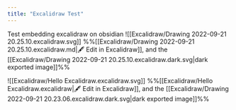 ```yaml
---
title: "Excalidraw Test"
---
```


Test embedding excalidraw on obsidian
![[Excalidraw/Drawing 2022-09-21 20.25.10.excalidraw.svg]]
%%[[Excalidraw/Drawing 2022-09-21 20.25.10.excalidraw.md|🖋 Edit in Excalidraw]], and the [[Excalidraw/Drawing 2022-09-21 20.25.10.excalidraw.dark.svg|dark exported image]]%%

![[Excalidraw/Hello Excalidraw.excalidraw.svg]]
%%[[Excalidraw/Hello Excalidraw.excalidraw|🖋 Edit in Excalidraw]], and the [[Excalidraw/Drawing 2022-09-21 20.23.06.excalidraw.dark.svg|dark exported image]]%%